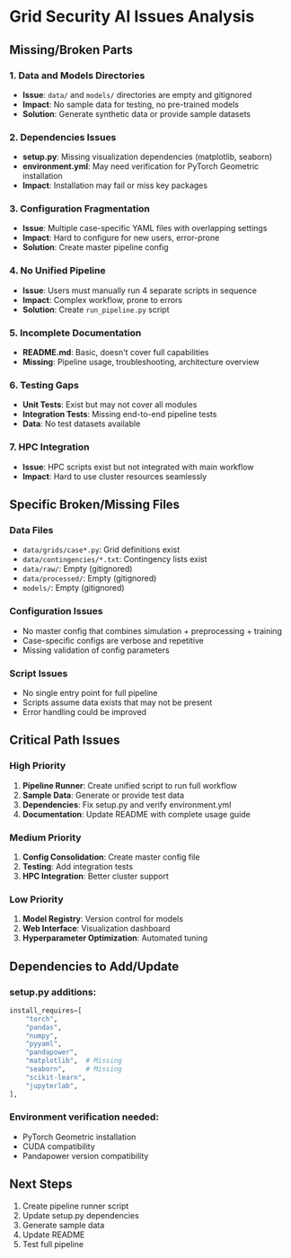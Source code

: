 # Grid Security AI Issues Analysis

## Missing/Broken Parts

### 1. Data and Models Directories
- **Issue**: `data/` and `models/` directories are empty and gitignored
- **Impact**: No sample data for testing, no pre-trained models
- **Solution**: Generate synthetic data or provide sample datasets

### 2. Dependencies Issues
- **setup.py**: Missing visualization dependencies (matplotlib, seaborn)
- **environment.yml**: May need verification for PyTorch Geometric installation
- **Impact**: Installation may fail or miss key packages

### 3. Configuration Fragmentation
- **Issue**: Multiple case-specific YAML files with overlapping settings
- **Impact**: Hard to configure for new users, error-prone
- **Solution**: Create master pipeline config

### 4. No Unified Pipeline
- **Issue**: Users must manually run 4 separate scripts in sequence
- **Impact**: Complex workflow, prone to errors
- **Solution**: Create `run_pipeline.py` script

### 5. Incomplete Documentation
- **README.md**: Basic, doesn't cover full capabilities
- **Missing**: Pipeline usage, troubleshooting, architecture overview

### 6. Testing Gaps
- **Unit Tests**: Exist but may not cover all modules
- **Integration Tests**: Missing end-to-end pipeline tests
- **Data**: No test datasets available

### 7. HPC Integration
- **Issue**: HPC scripts exist but not integrated with main workflow
- **Impact**: Hard to use cluster resources seamlessly

## Specific Broken/Missing Files

### Data Files
- `data/grids/case*.py`: Grid definitions exist
- `data/contingencies/*.txt`: Contingency lists exist
- `data/raw/`: Empty (gitignored)
- `data/processed/`: Empty (gitignored)
- `models/`: Empty (gitignored)

### Configuration Issues
- No master config that combines simulation + preprocessing + training
- Case-specific configs are verbose and repetitive
- Missing validation of config parameters

### Script Issues
- No single entry point for full pipeline
- Scripts assume data exists that may not be present
- Error handling could be improved

## Critical Path Issues

### High Priority
1. **Pipeline Runner**: Create unified script to run full workflow
2. **Sample Data**: Generate or provide test data
3. **Dependencies**: Fix setup.py and verify environment.yml
4. **Documentation**: Update README with complete usage guide

### Medium Priority
1. **Config Consolidation**: Create master config file
2. **Testing**: Add integration tests
3. **HPC Integration**: Better cluster support

### Low Priority
1. **Model Registry**: Version control for models
2. **Web Interface**: Visualization dashboard
3. **Hyperparameter Optimization**: Automated tuning

## Dependencies to Add/Update

### setup.py additions:
```python
install_requires=[
    "torch",
    "pandas",
    "numpy",
    "pyyaml",
    "pandapower",
    "matplotlib",  # Missing
    "seaborn",     # Missing
    "scikit-learn",
    "jupyterlab",
],
```

### Environment verification needed:
- PyTorch Geometric installation
- CUDA compatibility
- Pandapower version compatibility

## Next Steps
1. Create pipeline runner script
2. Update setup.py dependencies
3. Generate sample data
4. Update README
5. Test full pipeline
